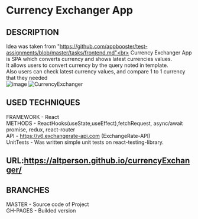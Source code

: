 # Currency Exchanger App<br>

## DESCRIPTION<br>

Idea was taken from "https://github.com/appbooster/test-assignments/blob/master/tasks/frontend.md"<br>
Currency Exchanger App is SPA which converts currency and shows latest currencies values.<br>
It allows users to convert currency by the query noted in template.<br>
Also users can check latest currency values, and compare 1 to 1 currency that they needed<br>
![image](https://user-images.githubusercontent.com/39427362/200375763-4009f86a-5e91-4abf-9093-c900b80107aa.png)
![CurrencyExchanger](https://github.com/AltPerson/currencyExchanger/assets/39427362/ba90f678-e6eb-4fd1-adf7-107a7acc1061)


## USED TECHNIQUES<br>

FRAMEWORK - React<br>
METHODS - ReactHooks(useState,useEffect),fetchRequest, async/await promise, redux, react-router<br>
API - https://v6.exchangerate-api.com (ExchangeRate-API)<br>
UnitTests - Was written simple unit tests on react-testing-library.

## URL:https://altperson.github.io/currencyExchanger/<br>

## BRANCHES<br>

MASTER - Source code of Project<br>
GH-PAGES - Builded version
